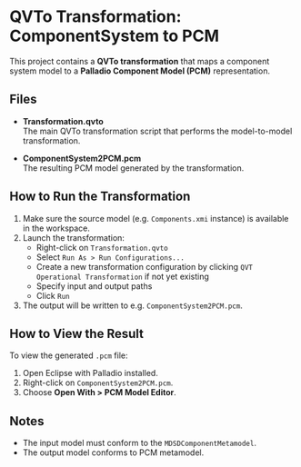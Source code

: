 # QVTo Transformation: ComponentSystem to PCM

This project contains a **QVTo transformation** that maps a component system model to a **Palladio Component Model (PCM)** representation.

## Files

- **Transformation.qvto**  
  The main QVTo transformation script that performs the model-to-model transformation.

- **ComponentSystem2PCM.pcm**  
  The resulting PCM model generated by the transformation.

## How to Run the Transformation

1. Make sure the source model (e.g. `Components.xmi` instance) is available in the workspace.
2. Launch the transformation:
   - Right-click on `Transformation.qvto`
   - Select `Run As > Run Configurations...`
   - Create a new transformation configuration by clicking `QVT Operational Transformation` if not yet existing
   - Specify input and output paths
   - Click `Run`
3. The output will be written to e.g. `ComponentSystem2PCM.pcm`.

## How to View the Result

To view the generated `.pcm` file:

1. Open Eclipse with Palladio installed.
2. Right-click on `ComponentSystem2PCM.pcm`.
3. Choose **Open With > PCM Model Editor**.


## Notes

- The input model must conform to the `MDSDComponentMetamodel`.
- The output model conforms to PCM metamodel.